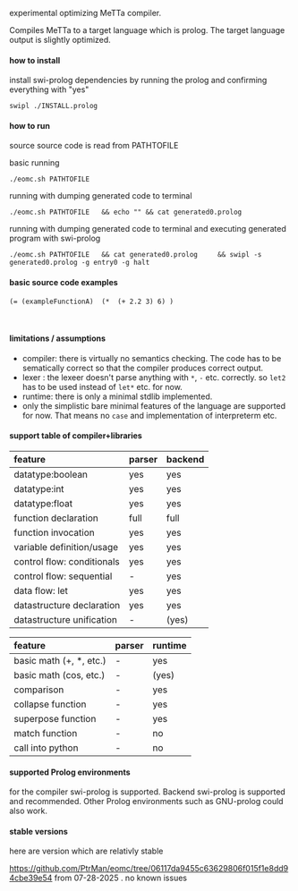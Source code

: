 experimental optimizing MeTTa compiler.

Compiles MeTTa to a target language which is prolog. The target language output is slightly optimized.


#### how to install

install swi-prolog dependencies by running the prolog and confirming everything with "yes"

    swipl ./INSTALL.prolog

#### how to run

source source code is read from PATHTOFILE

basic running

    ./eomc.sh PATHTOFILE

running with dumping generated code to terminal

    ./eomc.sh PATHTOFILE   && echo "" && cat generated0.prolog

running with dumping generated code to terminal and executing generated program with swi-prolog

    ./eomc.sh PATHTOFILE   && cat generated0.prolog     && swipl -s generated0.prolog -g entry0 -g halt

#### basic source code examples

    (= (exampleFunctionA)  (*  (+ 2.2 3) 6) )

<br />

#### limitations / assumptions

* compiler: there is virtually no semantics checking. The code has to be sematically correct so that the compiler produces correct output.
* lexer : the lexeer doesn't parse anything with `*`, `-` etc. correctly. so `let2` has to be used instead of `let*`  etc. for now.
* runtime: there is only a minimal stdlib implemented.
* only the simplistic bare minimal features of the language are supported for now. That means no `case` and implementation of interpreterm etc.

#### support table of compiler+libraries

| feature | parser | backend |
| :--- | :--- | :--- |
| datatype:boolean | yes | yes |
| datatype:int | yes | yes |
| datatype:float | yes | yes |
| function declaration | full | full |
| function invocation | yes | yes |
| variable definition/usage | yes | yes |
| control flow: conditionals | yes | yes |
| control flow: sequential | - | yes |
| data flow: let | yes | yes |
| datastructure declaration | yes | yes |
| datastructure unification | - | (yes) |

| feature | parser | runtime |
| :--- | :--- | :--- |
| basic math (+, *, etc.) | - | yes |
| basic math (cos, etc.) | - | (yes) |
| comparison | - | yes |
| collapse function | - | yes |
| superpose function | - | yes |
| match function | - | no |
| call into python | - | no |


#### supported Prolog environments

for the compiler swi-prolog is supported. Backend swi-prolog is supported and recommended. Other Prolog environments such as GNU-prolog could also work.

#### stable versions

here are version which are relativly stable

https://github.com/PtrMan/eomc/tree/06117da9455c63629806f015f1e8dd94cbe39e54 from 07-28-2025 . no known issues
